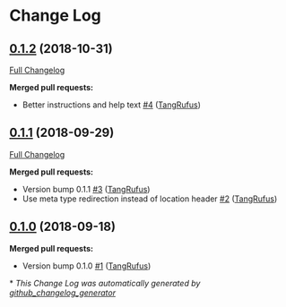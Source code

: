 # Change Log

## [0.1.2](https://github.com/ItinerisLtd/wc-worldpay/tree/0.1.2) (2018-10-31)
[Full Changelog](https://github.com/ItinerisLtd/wc-worldpay/compare/0.1.1...0.1.2)

**Merged pull requests:**

- Better instructions and help text [\#4](https://github.com/ItinerisLtd/wc-worldpay/pull/4) ([TangRufus](https://github.com/TangRufus))

## [0.1.1](https://github.com/ItinerisLtd/wc-worldpay/tree/0.1.1) (2018-09-29)
[Full Changelog](https://github.com/ItinerisLtd/wc-worldpay/compare/0.1.0...0.1.1)

**Merged pull requests:**

- Version bump 0.1.1 [\#3](https://github.com/ItinerisLtd/wc-worldpay/pull/3) ([TangRufus](https://github.com/TangRufus))
- Use meta type redirection instead of location header [\#2](https://github.com/ItinerisLtd/wc-worldpay/pull/2) ([TangRufus](https://github.com/TangRufus))

## [0.1.0](https://github.com/ItinerisLtd/wc-worldpay/tree/0.1.0) (2018-09-18)
**Merged pull requests:**

- Version bump 0.1.0 [\#1](https://github.com/ItinerisLtd/wc-worldpay/pull/1) ([TangRufus](https://github.com/TangRufus))



\* *This Change Log was automatically generated by [github_changelog_generator](https://github.com/skywinder/Github-Changelog-Generator)*